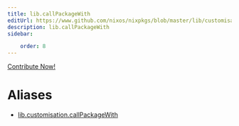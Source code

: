 ```yaml
---
title: lib.callPackageWith
editUrl: https://www.github.com/nixos/nixpkgs/blob/master/lib/customisation.nix#L125C21
description: lib.callPackageWith
sidebar:

    order: 8
---
```


<a href="https://www.github.com/nixos/nixpkgs/blob/master/lib/customisation.nix#L125C21">Contribute Now!</a>


# Aliases

- [lib.customisation.callPackageWith](./reference/lib/customisation/lib-customisation-callPackageWith)



